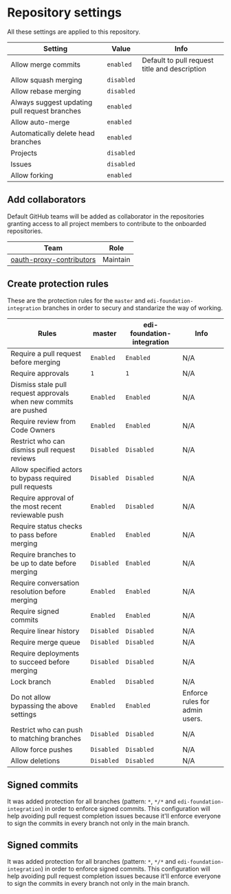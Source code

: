 # Repository settings

All these settings are applied to this repository.

| Setting | Value | Info |
|-|-|-|
| Allow merge commits | `enabled` | Default to pull request title and description |
| Allow squash merging | `disabled` | |
| Allow rebase merging | `disabled` | |
| Always suggest updating pull request branches | `enabled` | |
| Allow auto-merge | `enabled` | |
| Automatically delete head branches | `enabled` | |
| Projects | `disabled` | |
| Issues | `disabled` | |
| Allow forking | `enabled` | |

## Add collaborators

Default GitHub teams will be added as collaborator in the repositories granting access to all project members to contribute to the onboarded repositories.

| Team | Role |
|-|-|
| [oauth-proxy-contributors](https://github.com/orgs/philips-forks/teams/oauth-proxy-contributors) | Maintain |

## Create protection rules

These are the protection rules for the `master` and `edi-foundation-integration` branches in order to secury and standarize the way of working.

| Rules | master | edi-foundation-integration | Info |
|-|-|-|-|
| Require a pull request before merging | `Enabled` | `Enabled` | N/A |
| Require approvals | `1` | `1` | N/A |
| Dismiss stale pull request approvals when new commits are pushed | `Enabled` | `Enabled` | N/A |
| Require review from Code Owners | `Enabled` | `Enabled`| N/A |
|Restrict who can dismiss pull request reviews | `Disabled` | `Disabled` | N/A |
| Allow specified actors to bypass required pull requests | `Disabled` | `Disabled` | N/A |
| Require approval of the most recent reviewable push | `Enabled` | `Disabled`| N/A |
| Require status checks to pass before merging | `Enabled` | `Enabled`| N/A |
| Require branches to be up to date before merging | `Disabled` | `Enabled`| N/A |
| Require conversation resolution before merging | `Enabled` | `Enabled`| N/A |
| Require signed commits | `Enabled` | `Enabled`| N/A |
| Require linear history | `Disabled` | `Disabled` | N/A |
| Require merge queue | `Disabled` | `Disabled` | N/A |
| Require deployments to succeed before merging | `Disabled` | `Disabled` | N/A |
| Lock branch | `Enabled` | `Disabled` | N/A |
| Do not allow bypassing the above settings | `Enabled` | `Enabled`| Enforce rules for admin users. |
| Restrict who can push to matching branches | `Disabled` | `Disabled` | N/A |
| Allow force pushes | `Disabled` | `Disabled` | N/A |
| Allow deletions | `Disabled` | `Disabled` | N/A |

## Signed commits

It was added protection for all branches (pattern: `*`, `*/*` and `edi-foundation-integration`) in order to enforce signed commits. This configuration will help avoiding pull request completion issues because it'll enforce everyone to sign the commits in every branch not only in the main branch.

## Signed commits

It was added protection for all branches (pattern: `*`, `*/*` and `edi-foundation-integration`) in order to enforce signed commits. This configuration will help avoiding pull request completion issues because it'll enforce everyone to sign the commits in every branch not only in the main branch.
